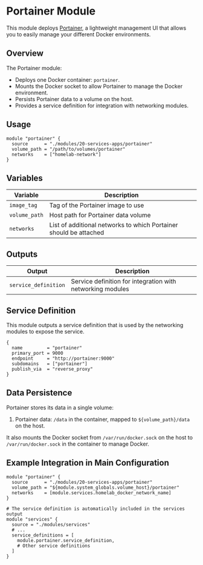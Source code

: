# Portainer Module

This module deploys [Portainer](https://www.portainer.io/), a lightweight management UI that allows you to easily manage your different Docker environments.

## Overview

The Portainer module:

- Deploys one Docker container: `portainer`.
- Mounts the Docker socket to allow Portainer to manage the Docker environment.
- Persists Portainer data to a volume on the host.
- Provides a service definition for integration with networking modules.

## Usage

```hcl
module "portainer" {
  source      = "./modules/20-services-apps/portainer"
  volume_path = "/path/to/volumes/portainer"
  networks    = ["homelab-network"]
}
```

## Variables

| Variable      | Description                                                      |
| ------------- | ---------------------------------------------------------------- |
| `image_tag`   | Tag of the Portainer image to use                                |
| `volume_path` | Host path for Portainer data volume                              |
| `networks`    | List of additional networks to which Portainer should be attached |

## Outputs

| Output               | Description                                                |
| -------------------- | ---------------------------------------------------------- |
| `service_definition` | Service definition for integration with networking modules |

## Service Definition

This module outputs a service definition that is used by the networking modules to expose the service.

```hcl
{
  name         = "portainer"
  primary_port = 9000
  endpoint     = "http://portainer:9000"
  subdomains   = ["portainer"]
  publish_via  = "reverse_proxy"
}
```

## Data Persistence

Portainer stores its data in a single volume:

1. Portainer data: `/data` in the container, mapped to `${volume_path}/data` on the host.

It also mounts the Docker socket from `/var/run/docker.sock` on the host to `/var/run/docker.sock` in the container to manage Docker.

## Example Integration in Main Configuration

```hcl
module "portainer" {
  source      = "./modules/20-services-apps/portainer"
  volume_path = "${module.system_globals.volume_host}/portainer"
  networks    = [module.services.homelab_docker_network_name]
}

# The service definition is automatically included in the services output
module "services" {
  source = "./modules/services"
  # ...
  service_definitions = [
    module.portainer.service_definition,
    # Other service definitions
  ]
}
```
